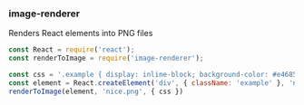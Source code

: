 ### image-renderer

Renders React elements into PNG files
```js
const React = require('react');
const renderToImage = require('image-renderer');

const css = '.example { display: inline-block; background-color: #e4685d }';
const element = React.createElement('div', { className: 'example' }, 'nice');
renderToImage(element, 'nice.png', { css })
```
